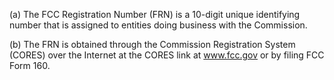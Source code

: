 (a) The FCC Registration Number (FRN) is a 10-digit unique identifying number that is assigned to entities doing business with the Commission.

(b) The FRN is obtained through the Commission Registration System (CORES) over the Internet at the CORES link at www.fcc.gov or by filing FCC Form 160.

